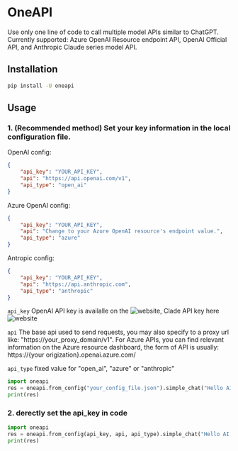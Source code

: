 # OneAPI
Use only one line of code to call multiple model APIs similar to ChatGPT. Currently supported: Azure OpenAI Resource endpoint API, OpenAI Official API, and Anthropic Claude series model API.
## Installation
```sh
pip install -U oneapi
```
## Usage
### 1. (Recommended method) Set your key information in the local configuration file.

OpenAI config:
```json
{
    "api_key": "YOUR_API_KEY",
    "api": "https://api.openai.com/v1",
    "api_type": "open_ai"
}
```
Azure OpenAI config:
```json
{
    "api_key": "YOUR_API_KEY",
    "api": "Change to your Azure OpenAI resource's endpoint value.",
    "api_type": "azure"
}
```
Antropic config:
```json
{
    "api_key": "YOUR_API_KEY",
    "api": "https://api.anthropic.com",
    "api_type": "anthropic"
}
```
`api_key` OpenAI API key is availalle on the ![website](https://platform.openai.com/account/api-keys), Clade API key here ![website](https://console.anthropic.com/account/keys)

`api` The base api used to send requests, you may also specify to a proxy url like: "https://your_proxy_domain/v1". For Azure APIs, you can find relevant information on the Azure resource dashboard, the form of API is usually:  https://{your origization}.openai.azure.com/

`api_type` fixed value for "open_ai", "azure" or "anthropic"

```python
import oneapi
res = oneapi.from_config("your_config_file.json").simple_chat("Hello AI!")
print(res)
```
### 2. derectly set the api_key in code
```python
import oneapi
res = oneapi.from_config(api_key, api, api_type).simple_chat("Hello AI!")
print(res)
```